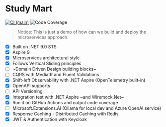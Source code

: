 # Study Mart
[![CI (main)](https://github.com/quoctuancqt/StudyMart/actions/workflows/dotnet.yml/badge.svg)](https://github.com/quoctuancqt/StudyMart/actions/workflows/dotnet.yml)
![Code Coverage](https://img.shields.io/badge/Code%20Coverage-55%25-yellow?style=flat)
> Notice: This is just a demo of how can we build and deploy the microservices approach.
- [x] Built on .NET 9.0 STS
- [x] Aspire 9
- [x] Microservices architectural style
- [x] Follows Vertical Sliding principles
- [ ] ~Domain Driven Design building blocks~
- [ ] CQRS with MediatR and Fluent Validations
- [x] Shift-left Observability with .NET Aspire (OpenTelemetry built-in)
- [x] OpenAPI supports
- [ ] API Versioning
- [x] Integration test with .NET Aspire ~and Wiremock.Net~
- [x] Run it on GitHub Actions and output code coverage
- [ ] Microsoft.Extensions.AI (Ollama for local dev and Azure OpenAI service)
- [x] Response Caching - Distributed Caching with Redis
- [x] JWT & Authentication with Keycloak
